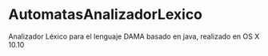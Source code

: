 # AutomatasAnalizadorLexico
Analizador Léxico para el lenguaje DAMA basado en java, realizado en OS X 10.10
